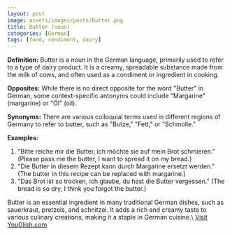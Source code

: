 ```yaml
---
layout: post
image: assets/images/posts/Butter.png
title: Butter (noun)
categories: [German]
tags: [food, condiment, dairy]
---
```


**Definition:**
Butter is a noun in the German language, primarily used to refer to a type of dairy product. It is a creamy, spreadable substance made from the milk of cows, and often used as a condiment or ingredient in cooking.

**Opposites:**
While there is no direct opposite for the word "Butter" in German, some context-specific antonyms could include "Margarine" (margarine) or "Öl" (oil).

**Synonyms:**
There are various colloquial terms used in different regions of Germany to refer to butter, such as "Butze," "Fett," or "Schmolle."

**Examples:**
1. "Bitte reiche mir die Butter, ich möchte sie auf mein Brot schmieren." (Please pass me the butter, I want to spread it on my bread.)
2. "Die Butter in diesem Rezept kann durch Margarine ersetzt werden." (The butter in this recipe can be replaced with margarine.)
3. "Das Brot ist so trocken, ich glaube, du hast die Butter vergessen." (The bread is so dry, I think you forgot the butter.)

Butter is an essential ingredient in many traditional German dishes, such as sauerkraut, pretzels, and schnitzel. It adds a rich and creamy taste to various culinary creations, making it a staple in German cuisine.\ <a id="yg-widget-0" class="youglish-widget" data-query="Butter" data-lang="german" data-components="8412" data-auto-start="0" data-bkg-color="theme_light" data-title="How%20to%20pronounce%20Butter%20in%20German"  rel="nofollow" href="https://youglish.com">Visit YouGlish.com</a><script async src="https://youglish.com/public/emb/widget.js" charset="utf-8"></script>